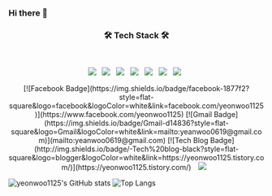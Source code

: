 ### Hi there 👋
<h3 align="center"><b>🛠 Tech Stack 🛠</b></h3>
</br>
<p align="center">
<img src="https://img.shields.io/badge/HTML5-E34F26?style=flat-square&logo=HTML5&logoColor=white"/></a> &nbsp
<img src="https://img.shields.io/badge/CSS3-1572B6?style=flat-square&logo=CSS3&logoColor=white"/></a> &nbsp
<img src="https://img.shields.io/badge/JavaScript-F7DF1E?style=flat-square&logo=JavaScript&logoColor=white"/></a> &nbsp
<img src="https://img.shields.io/badge/Node.js-339933?style=flat-square&logo=Node.js&logoColor=white"/></a> &nbsp
<img src="https://img.shields.io/badge/Android-3DDC84?style=flat-square&logo=Android&logoColor=white"/></a> &nbsp
<img src="https://img.shields.io/badge/MySQL-4479A1?style=flat-square&logo=MySQL&logoColor=white"/></a> &nbsp 
<img src="https://img.shields.io/badge/c++-00599C?style=flat-square&logo=c%2B%2B&logoColor=white"/></a> &nbsp 

<p align="center">
[![Facebook Badge](https://img.shields.io/badge/facebook-1877f2?style=flat-square&logo=facebook&logoColor=white&link=facebook.com/yeonwoo1125)](https://www.facebook.com/yeonwoo1125)
 [![Gmail Badge](https://img.shields.io/badge/Gmail-d14836?style=flat-square&logo=Gmail&logoColor=white&link=mailto:yeanwoo0619@gmail.com)](mailto:yeanwoo0619@gmail.com)
 [![Tech Blog Badge](http://img.shields.io/badge/-Tech%20blog-black?style=flat-square&logo=blogger&logoColor=white&link=https://yeonwoo1125.tistory.com/)](https://yeonwoo1125.tistory.com/)
 <a href="https://www.instagram.com/yw_go/">
<img src="http://img.shields.io/badge/-yw_go-222222?style=flat&logo=Instagram&link=https://www.instagram.com/yw_go/" style="height : auto; margin-left : 10px; margin-right : 10px;"/>
</a>

<br/>


 ![yeonwoo1125's GitHub stats](https://github-readme-stats.vercel.app/api?username=yeonwoo1125&hide=prs,contribu,issues,stars)
 ![Top Langs](https://github-readme-stats.vercel.app/api/top-langs/?username=yeonwoo1125)



